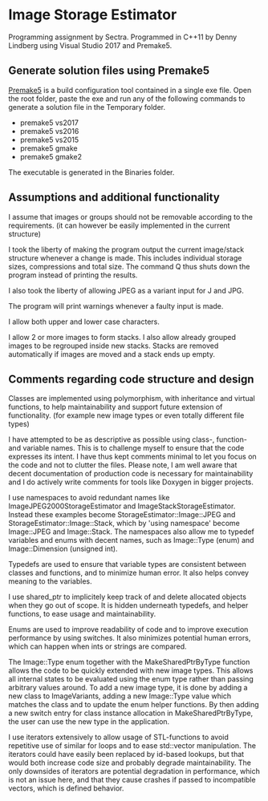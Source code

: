 # Image Storage Estimator

Programming assignment by Sectra. Programmed in C++11 by Denny Lindberg using Visual Studio 2017 and Premake5.



## Generate solution files using Premake5

[Premake5](https://premake.github.io/) is a build configuration tool contained in a single exe file. Open the root folder, paste the exe and run any of the following commands to generate a solution file in the Temporary folder. 

* premake5 vs2017
* premake5 vs2016
* premake5 vs2015
* premake5 gmake
* premake5 gmake2

The executable is generated in the Binaries folder.



## Assumptions and additional functionality
I assume that images or groups should not be removable according to the requirements. (it can however be easily implemented in the current structure)

I took the liberty of making the program output the current image/stack structure whenever a change is made. This includes individual storage sizes, compressions and total size. The command Q thus shuts down the program instead of printing the results.

I also took the liberty of allowing JPEG as a variant input for J and JPG.

The program will print warnings whenever a faulty input is made. 

I allow both upper and lower case characters. 

I allow 2 or more images to form stacks. I also allow already grouped images to be regrouped inside new stacks. Stacks are removed automatically if images are moved and a stack ends up empty.



## Comments regarding code structure and design

Classes are implemented using polymorphism, with inheritance and virtual functions, to help maintainability and support future extension of functionality. (for example new image types or even totally different file types)

I have attempted to be as descriptive as possible using class-, function- and variable names. This is to challenge myself to ensure that the code expresses its intent. I have thus kept comments minimal to let you focus on the code and not to clutter the files. Please note, I am well aware that decent documentation of production code is necessary for maintainability and I do actively write comments for tools like Doxygen in bigger projects.

I use namespaces to avoid redundant names like ImageJPEG2000StorageEstimator and ImageStackStorageEstimator. Instead these examples become StorageEstimator::Image::JPEG and StorageEstimator::Image::Stack, which by 'using namespace' become Image::JPEG and Image::Stack. The namespaces also allow me to typedef variables and enums with decent names, such as Image::Type (enum) and Image::Dimension (unsigned int).

Typedefs are used to ensure that variable types are consistent between classes and functions, and to minimize human error. It also helps convey meaning to the variables.

I use shared_ptr to implicitely keep track of and delete allocated objects when they go out of scope. It is hidden underneath typedefs, and helper functions, to ease usage and maintainability.

Enums are used to improve readability of code and to improve execution performance by using switches. It also minimizes potential human errors, which can happen when ints or strings are compared.

The Image::Type enum together with the MakeSharedPtrByType  function allows the code to be quickly extended with new image types. This allows all internal states to be evaluated using the enum type rather than passing arbitrary values around. To add a new image type, it is done by adding a new class to ImageVariants, adding a new Image::Type value which matches the class and to update the enum helper functions. By then adding a new switch entry for class instance allocation in MakeSharedPtrByType, the user can use the new type in the application. 

I use iterators extensively to allow usage of STL-functions to avoid repetitive use of similar for loops and to ease std::vector manipulation. The iterators could have easily been replaced by id-based lookups, but that would both increase code size and probably degrade maintainability. The only downsides of iterators are potential degradation in performance, which is not an issue here, and that they cause crashes if passed to incompatible vectors, which is defined behavior.